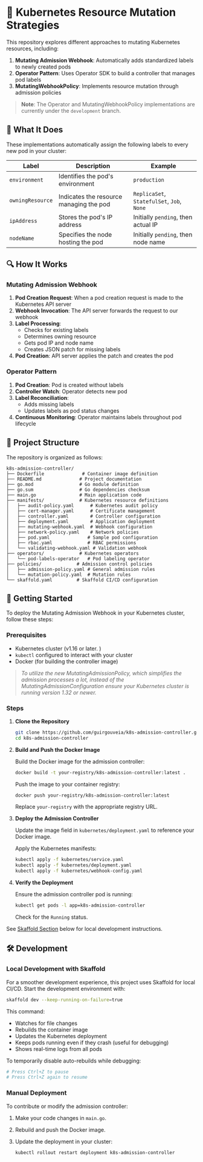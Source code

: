 # 🚀 Kubernetes Resource Mutation Strategies

This repository explores different approaches to mutating Kubernetes resources, including:

1. **Mutating Admission Webhook**: Automatically adds standardized labels to newly created pods
2. **Operator Pattern**: Uses Operator SDK to build a controller that manages pod labels
3. **MutatingWebhookPolicy**: Implements resource mutation through admission policies

> **Note**: The Operator and MutatingWebhookPolicy implementations are currently under the `development` branch.

## 📌 What It Does

These implementations automatically assign the following labels to every new pod in your cluster:

| Label          | Description                          | Example         |
|----------------|--------------------------------------|-----------------|
| `environment`  | Identifies the pod's environment     | `production`    |
| `owningResource`| Indicates the resource managing the pod | `ReplicaSet`, `StatefulSet`, `Job`, `None` |
| `ipAddress`    | Stores the pod's IP address          | Initially `pending`, then actual IP |
| `nodeName`     | Specifies the node hosting the pod   | Initially `pending`, then node name |

## 🔍 How It Works

### Mutating Admission Webhook

1. **Pod Creation Request**: When a pod creation request is made to the Kubernetes API server
2. **Webhook Invocation**: The API server forwards the request to our webhook
3. **Label Processing**:
   - Checks for existing labels
   - Determines owning resource
   - Gets pod IP and node name
   - Creates JSON patch for missing labels
4. **Pod Creation**: API server applies the patch and creates the pod

### Operator Pattern

1. **Pod Creation**: Pod is created without labels
2. **Controller Watch**: Operator detects new pod
3. **Label Reconciliation**:
   - Adds missing labels
   - Updates labels as pod status changes
4. **Continuous Monitoring**: Operator maintains labels throughout pod lifecycle

## 📁 Project Structure

The repository is organized as follows:

```
k8s-admission-controller/
├── Dockerfile              # Container image definition
├── README.md              # Project documentation
├── go.mod                 # Go module definition
├── go.sum                 # Go dependencies checksum
├── main.go                # Main application code
├── manifests/             # Kubernetes resource definitions
│   ├── audit-policy.yaml      # Kubernetes audit policy
│   ├── cert-manager.yaml      # Certificate management
│   ├── controller.yaml        # Controller configuration
│   ├── deployment.yaml        # Application deployment
│   ├── mutating-webhook.yaml  # Webhook configuration
│   ├── network-policy.yaml    # Network policies
│   ├── pod.yaml              # Sample pod configuration
│   ├── rbac.yaml             # RBAC permissions
│   └── validating-webhook.yaml # Validation webhook
├── operators/             # Kubernetes operators
│   └── pod-labels-operator   # Pod labeling operator
├── policies/             # Admission control policies
│   ├── admission-policy.yaml # General admission rules
│   └── mutation-policy.yaml  # Mutation rules
└── skaffold.yaml         # Skaffold CI/CD configuration
```

## 🚀 Getting Started

To deploy the Mutating Admission Webhook in your Kubernetes cluster, follow these steps:

### Prerequisites

- Kubernetes cluster (v1.16 or later. )
- `kubectl` configured to interact with your cluster
- Docker (for building the controller image)

>
> _To utilize the new MutatingAdmissionPolicy, which simplifies the admission processes a lot, instead of the MutatingAdmissionConfiguration ensure your Kubernetes cluster is running version 1.32 or newer._ 
>

### Steps

1. **Clone the Repository**

    ```sh
    git clone https://github.com/guirgouveia/k8s-admission-controller.git
    cd k8s-admission-controller
    ```

2. **Build and Push the Docker Image**

    Build the Docker image for the admission controller:

    ```sh
    docker build -t your-registry/k8s-admission-controller:latest .
    ```

    Push the image to your container registry:

    ```sh
    docker push your-registry/k8s-admission-controller:latest
    ```

    Replace `your-registry` with the appropriate registry URL.

3. **Deploy the Admission Controller**

    Update the image field in `kubernetes/deployment.yaml` to reference your Docker image.

    Apply the Kubernetes manifests:

    ```sh
    kubectl apply -f kubernetes/service.yaml
    kubectl apply -f kubernetes/deployment.yaml
    kubectl apply -f kubernetes/webhook-config.yaml
    ```

4. **Verify the Deployment**

    Ensure the admission controller pod is running:

    ```sh
    kubectl get pods -l app=k8s-admission-controller
    ```

    Check for the `Running` status.

See [Skaffold Section](#local-development-with-skaffold) below for local development instructions.

## 🛠️ Development

### Local Development with Skaffold

For a smoother development experience, this project uses Skaffold for local CI/CD. Start the development environment with:

```sh
skaffold dev --keep-running-on-failure=true
```

This command:
- Watches for file changes
- Rebuilds the container image
- Updates the Kubernetes deployment
- Keeps pods running even if they crash (useful for debugging)
- Shows real-time logs from all pods

To temporarily disable auto-rebuilds while debugging:

```sh
# Press Ctrl+Z to pause
# Press Ctrl+Z again to resume
```

### Manual Deployment

To contribute or modify the admission controller:

1. Make your code changes in `main.go`.
2. Rebuild and push the Docker image.
3. Update the deployment in your cluster:

    ```sh
    kubectl rollout restart deployment k8s-admission-controller
    ```